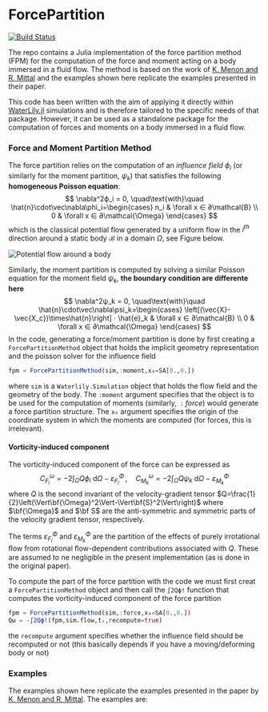 # ForcePartition

[![Build Status](https://github.com/marinlauber/ForcePartition.jl/actions/workflows/CI.yml/badge.svg?branch=main)](https://github.com/marinlauber/ForcePartition.jl/actions/workflows/CI.yml?query=branch%3Amain)

The repo contains a Julia implementation of the force partition method (FPM) for the computation of the force and moment acting on a body immersed in a fluid flow. The method is based on the work of 
[K. Menon and R. Mittal](https://doi.org/10.1016/j.jcp.2021.110515) and the examples shown here replicate the examples presented in their paper.

This code has been written with the aim of applying it directly within [WaterLily.jl](https://github.com/weymouth/WaterLily.jl) simulations and is therefore tailored to the specific needs of that package. However, it can be used as a standalone package for the computation of forces and moments on a body immersed in a fluid flow.

### Force and Moment Partition Method 

The force partition relies on the computation of an _influence field_ $\phi_i$ (or similarly for the moment partition, $\psi_k$) that satisfies the following __homogeneous Poisson equation__:
$$
    \nabla^2ϕ_i = 0, \quad\text{with}\quad \hat{n}\cdot\vec\nabla\phi_i=\begin{cases}
        n_i & \forall x ∈ ∂\mathcal{B} \\
        0  & \forall x ∈ ∂\mathcal{\Omega} 
    \end{cases}
$$
which is the classical potential flow generated by a uniform flow in the $i^{th}$ direction around a static body $\mathcal{B}$ in a domain $\Omega$, see Figure below.

![Potential flow around a body]()

Similarly, the moment partition is computed by solving a similar Poisson equation for the moment field $\psi_k$, __the boundary condition are differente here__
$$
\nabla^2ψ_k = 0, \quad\text{with}\quad \hat{n}\cdot\vec\nabla\psi_k=\begin{cases}
        \left[(\vec{X}-\vec{X_c})\times\hat{n}\right] ⋅ \hat{e}_k & \forall x ∈ ∂\mathcal{B} \\
        0  & \forall x ∈ ∂\mathcal{\Omega}
    \end{cases} 
$$
In the code, generating a force/moment partition is done by first creating a `ForcePartitionMethod` object that holds the implicit geometry representation and the poisson solver for the influence field
```julia
fpm = ForcePartitionMethod(sim,:moment,x₀=SA[0.,0.])
```
where `sim` is a `Waterlily.Simulation` object that holds the flow field and the geometry of the body. The `:moment` argument specifies that the object is to be used for the computation of moments (similarly, $:force$) would generate a force partition structure. The `x₀` argument specifies the origin of the coordinate system in which the moments are computed (for forces, this is irrelevant).

#### Vorticity-induced component


The vorticity-induced component of the force can be expressed as
$$
    C_{F_i}^\omega = -2\int_{\Omega} Q\phi_i\text{ d}Ω - \varepsilon_{F_i}^\Phi\,,\quad C_{M_k}^\omega = -2\int_{\Omega} Q\psi_k\text{ d}Ω - \varepsilon_{M_k}^\Phi
$$
where $Q$ is the second invariant of the velocity-gradient tensor $Q=\frac{1}{2}\left(\Vert\bf{\Omega}^2\Vert-\Vert\bf{S}^2\Vert\right)$ where $\bf{\Omega}$ and $\bf S$ are the anti-symmetric and symmetric parts of the velocity gradient tensor, respectively. 

The terms $\varepsilon_{F_i}^\Phi$ and $\varepsilon_{M_k}^\Phi$ are the partition of the effects of purely irrotational ﬂow from rotational ﬂow-dependent contributions associated with $Q$. These are assumed to ne negligible in the present implementation (as is done in the original paper).

To compute the part of the force partition with the code we must first creat a `ForcePartitionMethod` object and then call the `∫2Qϕ!` function that computes the vorticity-induced component of the force partition

```julia
fpm = ForcePartitionMethod(sim,:force,x₀=SA[0.,0.])
Qω = -∫2Qϕ!(fpm,sim.flow,tᵢ,recompute=true)
```
the `recompute` argument specifies whether the influence field should be recomputed or not (this basically depends if you have a moving/deforming body or not)

### Examples

The examples shown here replicate the examples presented in the paper by [K. Menon and R. Mittal](https://doi.org/10.1016/j.jcp.2021.110515). The examples are: